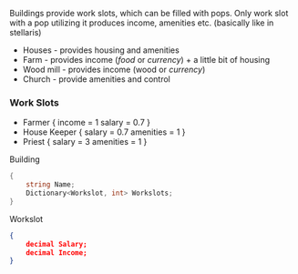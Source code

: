 Buildings provide work slots, which can be filled with pops. Only work slot with a pop utilizing it produces income, amenities etc. (basically like in stellaris)



* Houses - provides housing and amenities 
* Farm - provides income (*food* or *currency*) + a little bit of housing
* Wood mill - provides income (wood or *currency*)
* Church - provide amenities and control

### Work Slots
* Farmer {
	  income = 1
	  salary = 0.7
  }
* House Keeper {
	  salary = 0.7
	  amenities = 1 
  }
* Priest {
	  salary = 3
	  amenities = 1 
  }

Building

```csharp
{
	string Name;
	Dictionary<Workslot, int> Workslots;
} 
```

Workslot
```json
{
	decimal Salary;
	decimal Income;
}
```